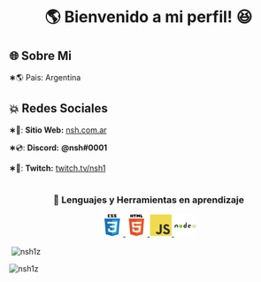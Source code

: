 <h1 align="center">🌎 Bienvenido a mi perfil! 😆</h1>

## 🌐 Sobre Mi
  
 **∗**🌎 Pais: Argentina
 
 ## 💥 Redes Sociales
**∗**🔮: **Sitio Web:** [nsh.com.ar](https://nsh.com.ar)

**∗**💿: **Discord:** **@nsh#0001**

**∗**🎥: **Twitch:** [twitch.tv/nsh1](https://twitch.tv/nsh1)

# <h3 align="center">🧰 Lenguajes y Herramientas en aprendizaje</h3>
<p align="center"> <a href="https://www.w3schools.com/css/" target="_blank"> <img src="https://raw.githubusercontent.com/devicons/devicon/master/icons/css3/css3-original-wordmark.svg" alt="css3" width="40" height="40"/> </a> <a href="https://www.w3.org/html/" target="_blank"> <img src="https://raw.githubusercontent.com/devicons/devicon/master/icons/html5/html5-original-wordmark.svg" alt="html5" width="40" height="40"/> </a> <a href="https://developer.mozilla.org/en-US/docs/Web/JavaScript" target="_blank"> <img src="https://raw.githubusercontent.com/devicons/devicon/master/icons/javascript/javascript-original.svg" alt="javascript" width="40" height="40"/> </a> <a href="https://nodejs.org" target="_blank"> <img src="https://raw.githubusercontent.com/devicons/devicon/master/icons/nodejs/nodejs-original-wordmark.svg" alt="nodejs" width="40" height="40"/> </a> <a 

--------------------------------------------------------------------

<p>&nbsp;<img align="center" src="https://github-readme-stats.vercel.app/api?username=nsh1z&show_icons=true&locale=en" alt="nsh1z" /></p>

<p><img align="left" src="https://github-readme-streak-stats.herokuapp.com/?user=nsh1z&" alt="nsh1z" /></p>
